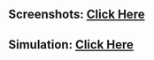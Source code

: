 ## Screenshots: [Click Here](https://drive.google.com/drive/folders/1eZ9zrAjmn8ywTdWeD5rkTnfFhUi7flRt)

## Simulation: [Click Here](https://drive.google.com/file/d/1_OIoQ9GNwcY03W55IF7wgQ5i2WYuX-y_/view)
